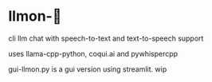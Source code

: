 # llmon-:pie:

cli llm chat with speech-to-text and text-to-speech support


uses llama-cpp-python, coqui.ai and pywhispercpp

gui-llmon.py is a gui version using streamlit. wip
